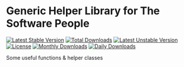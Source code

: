 Generic Helper Library for The Software People
=======

[![Latest Stable Version](https://poser.pugx.org/thesoftwarepeople/helpers/v/stable)](https://packagist.org/packages/thesoftwarepeople/helpers)
[![Total Downloads](https://poser.pugx.org/thesoftwarepeople/helpers/downloads)](https://packagist.org/packages/thesoftwarepeople/helpers)
[![Latest Unstable Version](https://poser.pugx.org/thesoftwarepeople/helpers/v/unstable)](https://packagist.org/packages/thesoftwarepeople/helpers)
[![License](https://poser.pugx.org/thesoftwarepeople/helpers/license)](https://packagist.org/packages/thesoftwarepeople/helpers)
[![Monthly Downloads](https://poser.pugx.org/thesoftwarepeople/helpers/d/monthly)](https://packagist.org/packages/thesoftwarepeople/helpers)
[![Daily Downloads](https://poser.pugx.org/thesoftwarepeople/helpers/d/daily)](https://packagist.org/packages/thesoftwarepeople/helpers)

Some useful functions & helper classes